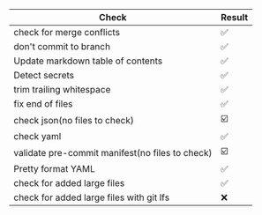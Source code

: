 | Check | Result |
| --- | --- |
| check for merge conflicts | :white_check_mark:|
| don't commit to branch | :white_check_mark:|
| Update markdown table of contents | :white_check_mark:|
| Detect secrets | :white_check_mark:|
| trim trailing whitespace | :white_check_mark:|
| fix end of files | :white_check_mark:|
| check json(no files to check) | :ballot_box_with_check:|
| check yaml | :white_check_mark:|
| validate pre-commit manifest(no files to check) | :ballot_box_with_check:|
| Pretty format YAML | :white_check_mark:|
| check for added large files | :white_check_mark:|
| check for added large files with git lfs | :x:|
